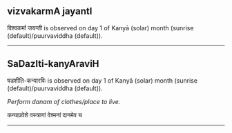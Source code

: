 ## vizvakarmA jayantI
विश्वकर्मा जयन्ती is observed on day 1 of Kanyā (solar) month (sunrise (default)/puurvaviddha (default)).



---
## SaDazIti-kanyAraviH
षडशीति-कन्यारविः is observed on day 1 of Kanyā (solar) month (sunrise (default)/puurvaviddha (default)).

_Perform danam of clothes/place to live._

कन्याप्रवेशे वस्त्राणां वेश्मनां दानमेव च

---
